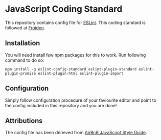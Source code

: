 # JavaScript Coding Standard
This repository contains config file for [ESLint](https://github.com/eslint/eslint). This coding standard is followed at [Froiden](http://www.froiden.com).

## Installation
You will need install few npm packages for this to work. Run following command to do so:

    npm install -g eslint-config-standard eslint-plugin-standard eslint-plugin-promise eslint-plugin-html eslint-plugin-import

## Configuration
Simply follow configuration procedure of your faviourite editor and point to the config included in this repository and you are done!

## Attributions
The config file has been derieved from [AirBnB JavaScript Style Guide](https://github.com/airbnb/javascript).

